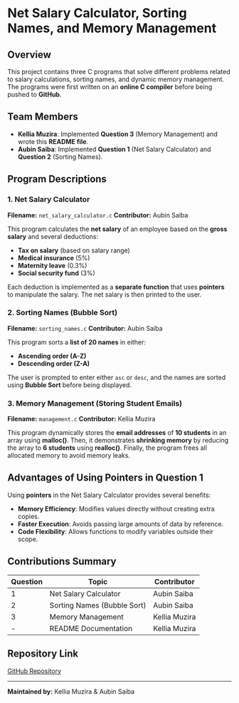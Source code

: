 # Net Salary Calculator, Sorting Names, and Memory Management

## Overview
This project contains three C programs that solve different problems related to salary calculations, sorting names, and dynamic memory management. The programs were first written on an **online C compiler** before being pushed to **GitHub**.

## Team Members
- **Kellia Muzira**: Implemented **Question 3** (Memory Management) and wrote this **README file**.
- **Aubin Saiba**: Implemented **Question 1** (Net Salary Calculator) and **Question 2** (Sorting Names).

## Program Descriptions
### 1. Net Salary Calculator
**Filename:** `net_salary_calculator.c`
**Contributor:** Aubin Saiba

This program calculates the **net salary** of an employee based on the **gross salary** and several deductions:
- **Tax on salary** (based on salary range)
- **Medical insurance** (5%)
- **Maternity leave** (0.3%)
- **Social security fund** (3%)

Each deduction is implemented as a **separate function** that uses **pointers** to manipulate the salary. The net salary is then printed to the user.

### 2. Sorting Names (Bubble Sort)
**Filename:** `sorting_names.c`
**Contributor:** Aubin Saiba

This program sorts a **list of 20 names** in either:
- **Ascending order (A-Z)**
- **Descending order (Z-A)**

The user is prompted to enter either `asc` or `desc`, and the names are sorted using **Bubble Sort** before being displayed.

### 3. Memory Management (Storing Student Emails)
**Filename:** `management.c`
**Contributor:** Kellia Muzira

This program dynamically stores the **email addresses** of **10 students** in an array using **malloc()**. Then, it demonstrates **shrinking memory** by reducing the array to **6 students** using **realloc()**. Finally, the program frees all allocated memory to avoid memory leaks.


## Advantages of Using Pointers in Question 1
Using **pointers** in the Net Salary Calculator provides several benefits:
- **Memory Efficiency**: Modifies values directly without creating extra copies.
- **Faster Execution**: Avoids passing large amounts of data by reference.
- **Code Flexibility**: Allows functions to modify variables outside their scope.

## Contributions Summary
| Question | Topic | Contributor |
|----------|-----------------------------|----------------|
| 1 | Net Salary Calculator | Aubin Saiba |
| 2 | Sorting Names (Bubble Sort) | Aubin Saiba |
| 3 | Memory Management | Kellia Muzira |
| - | README Documentation | Kellia Muzira |

## Repository Link
[GitHub Repository](<https://github.com/Mkellia/wk9assignment.git>)

---
**Maintained by:** Kellia Muzira & Aubin Saiba


